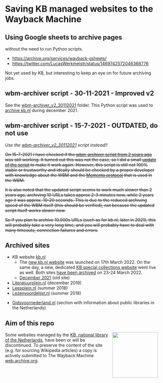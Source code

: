 # Saving KB managed websites to the Wayback Machine

## Using Google sheets to archive pages
without the need to run Python scripts. 
* https://archive.org/services/wayback-gsheets/
* https://twitter.com/LucasWerkmeistr/status/1469742572046368776

Not yet used by KB, but interesting to keep an eye on for future archiving jobs.

## wbm-archiver script - 30-11-2021 - Improved v2 
See the [wbm-archiver_v2_30112021](wbm-archiver_v2_30112021) folder. This Python script was used to [archive kb.nl](kb.nl/24122021) during december 2021.

## wbm-archiver script - 15-7-2021 - OUTDATED, do not use
*Use the [wbm-archiver_v2_30112021](wbm-archiver_v2_30112021) script instead!!* 

<s>On 15-7-2021 I have checked if the [wbm-archiver script from 2 years ago](Literatuurplein/scripts/wbm-archiver/SaveLiteratuurpleinToWaybackMachine.py) was still working. It turned out this was not the case, so I did a small [update of the script](wbm-archiver_15072021/SaveToWaybackMachine.py) to make it work again. However, this script is still not 100% stable or trustworthy and ideally should be checked by a proper developer with knowledge about the WBM and the [Memento protocol](http://mementoweb.org/guide/rfc/) that is used in the WBM. 

It is also noted that the updated script seems to work much slower than 2 years ago, archiving 10 URLs takes approx 2-3 minutes now, while 2 years ago it was approx. 10-20 seconds. This is due to the reduced archiving speed of the WBM itself (this should be verified), not because the updated script itself works slower now. 

So if you plan to archive 10.000s URLs (such as for kb.nl, later in 2021), this will probably take a very long time, and you will probably have to deal with many timeouts, connection failures and errors.</s>

## Archived sites 
* KB website [kb.nl](kb.nl) 
  * The [new kb.nl website](https://www.kb.nl) was launched on 17th March 2022. On the same day, a new, dedicated [KB special collections website](https://collecties.kb.nl) went live as well. Both sites [have been archived](kb.nl/23032022) on 23-24 March 2022.
  * [December 2021](kb.nl/24122021) (old site)
* [Literatuurplein.nl](Literatuurplein) (december 2019)
* [Leesplein.nl](Leesplein) (summer 2018)
* [Lezenvoordelijst.nl](LezenVoorDeLijst) (summer 2018)
<!--* [Literaireprijzen.nl](https://github.com/ookgezellig/SaveToWaybackMachine/tree/master/LiterairePrijzennl)-->
* [Gidsvoornederland.nl](https://www.gidsvoornederland.nl/werken-met-gids/meerwaarde-voor-bibliotheken/bibliotheken-in-nederland) (section with information about public libraries in the Netherlands)

## Aim of this repo
<image src="https://upload.wikimedia.org/wikipedia/commons/thumb/1/17/Logo_Koninklijke_Bibliotheek_wordmark.svg/150px-Logo_Koninklijke_Bibliotheek_wordmark.svg.png" width="150" align="right"/>

Some websites managed by the [KB, national library of the Netherlands](https://en.wikipedia.org/wiki/Royal_Library_of_the_Netherlands), have been or will be discontinued. To preserve the content of the site (e.g. for sourcing Wikipedia articles) a copy is actively submitted to The Wayback Machine [web.archive.org](https://web.archive.org).
